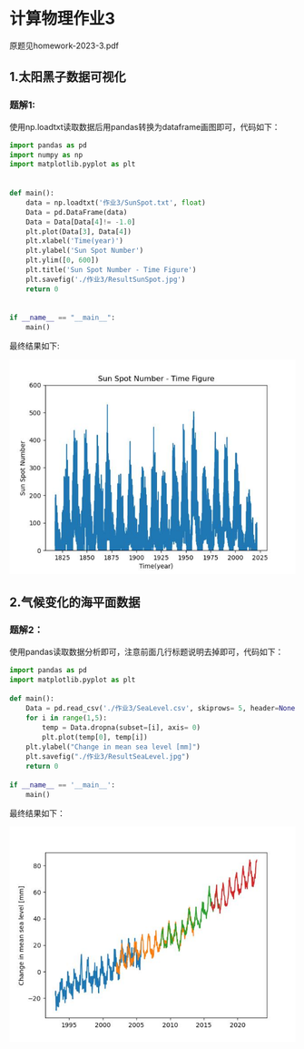 # 计算物理作业3

原题见homework-2023-3.pdf

## 1.太阳黑子数据可视化

### 题解1:

使用np.loadtxt读取数据后用pandas转换为dataframe画图即可，代码如下：

```python
import pandas as pd
import numpy as np
import matplotlib.pyplot as plt


def main():
    data = np.loadtxt('作业3/SunSpot.txt', float)
    Data = pd.DataFrame(data)
    Data = Data[Data[4]!= -1.0]
    plt.plot(Data[3], Data[4])
    plt.xlabel('Time(year)')
    plt.ylabel('Sun Spot Number')
    plt.ylim([0, 600])
    plt.title('Sun Spot Number - Time Figure')
    plt.savefig('./作业3/ResultSunSpot.jpg')
    return 0


if __name__ == "__main__":
    main()
```

最终结果如下:

![1678091933034](image/作业_3/1678091933034.png)

## 2.气候变化的海平面数据

### 题解2：

使用pandas读取数据分析即可，注意前面几行标题说明去掉即可，代码如下：

```python
import pandas as pd
import matplotlib.pyplot as plt

def main():
    Data = pd.read_csv('./作业3/SeaLevel.csv', skiprows= 5, header=None)  # 前几行不用读取
    for i in range(1,5):
        temp = Data.dropna(subset=[i], axis= 0)
        plt.plot(temp[0], temp[i])
    plt.ylabel("Change in mean sea level [mm]")
    plt.savefig("./作业3/ResultSeaLevel.jpg")
    return 0

if __name__ == '__main__':
    main()
```

最终结果如下：

![1678091741971](image/作业_3/1678091741971.png)

